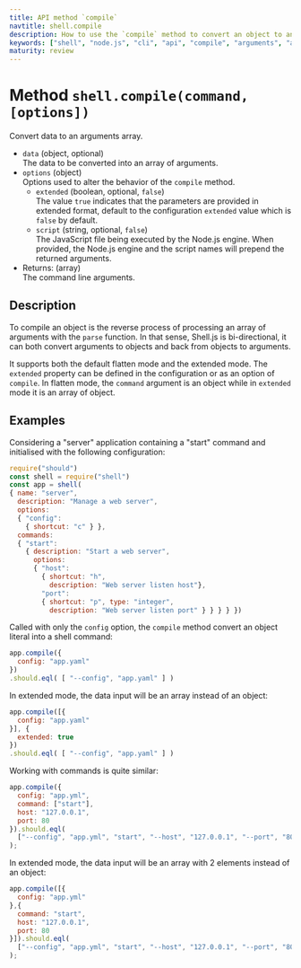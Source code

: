 ```yaml
---
title: API method `compile`
navtitle: shell.compile
description: How to use the `compile` method to convert an object to an arguments array.
keywords: ["shell", "node.js", "cli", "api", "compile", "arguments", "argv", "array"]
maturity: review
---
```


# Method `shell.compile(command, [options])`

Convert data to an arguments array.

* `data` (object, optional)   
  The data to be converted into an array of arguments.
* `options` (object)   
  Options used to alter the behavior of the `compile` method.
  * `extended` (boolean, optional, `false`)   
  The value `true` indicates that the parameters are provided in extended format, default to the configuration `extended` value which is `false` by default.
  * `script` (string, optional, `false`)   
  The JavaScript file being executed by the Node.js engine. When provided, the Node.js engine and the script names will prepend the returned arguments.
* Returns: (array)   
  The command line arguments.

## Description

To compile an object is the reverse process of processing an array of arguments with the `parse` function. In that sense, Shell.js is bi-directional, it can both convert arguments to objects and back from objects to arguments.

It supports both the default flatten mode and the extended mode. The `extended` property can be defined in the configuration or as an option of `compile`. In flatten mode, the `command` argument is an object while in `extended` mode it is an array of object.

## Examples

Considering a "server" application containing a "start" command and initialised with the following configuration:

```js
require("should")
const shell = require("shell")
const app = shell(
{ name: "server",
  description: "Manage a web server",
  options:
  { "config":
    { shortcut: "c" } },
  commands:
  { "start":
    { description: "Start a web server",
      options:
      { "host":
        { shortcut: "h",
          description: "Web server listen host"},
        "port":
        { shortcut: "p", type: "integer",
          description: "Web server listen port" } } } } })
```

Called with only the `config` option, the `compile` method convert an object literal into a shell command:

```javascript
app.compile({
  config: "app.yaml"
})
.should.eql( [ "--config", "app.yaml" ] )
```

In extended mode, the data input will be an array instead of an object:

```js
app.compile([{
  config: "app.yaml"
}], {
  extended: true
})
.should.eql( [ "--config", "app.yaml" ] )
```

Working with commands is quite similar:

```js
app.compile({
  config: "app.yml",
  command: ["start"],
  host: "127.0.0.1",
  port: 80
}).should.eql(
  ["--config", "app.yml", "start", "--host", "127.0.0.1", "--port", "80"]
);
```

In extended mode, the data input will be an array with 2 elements instead of an object:

```js
app.compile([{
  config: "app.yml"
},{
  command: "start",
  host: "127.0.0.1",
  port: 80
}]).should.eql(
  ["--config", "app.yml", "start", "--host", "127.0.0.1", "--port", "80"]
);
```
